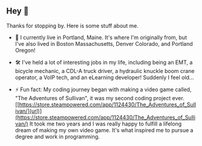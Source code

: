 ## Hey 👋

Thanks for stopping by. Here is some stuff about me.

- 🦞 I currently live in Portland, Maine. It's where I'm originally from, but I've also lived in Boston Massachusetts, Denver Colorado, and Portland Oregon!

- 🛠️ I've held a lot of interesting jobs in my life, including being an EMT, a bicycle mechanic, a CDL-A truck driver, a hydraulic knuckle boom crane operator, a VoIP tech, and an eLearning developer! Suddenly I feel old...

- ⚡ Fun fact: My coding journey began with making a video game called, "The Adventures of Sullivan", it was my second coding project ever.
[[https://store.steampowered.com/app/1124430/The_Adventures_of_Sullivan/](url)](https://store.steampowered.com/app/1124430/The_Adventures_of_Sullivan/)
It took me two years and I was really happy to fulfill a lifelong dream of making my own video game. It's what inspired me to pursue a degree and work in programming.
